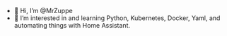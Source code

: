 - 👋 Hi, I’m @MrZuppe
- 👀 I’m interested in and learning Python, Kubernetes, Docker, Yaml, and automating things with Home Assistant.

<!---
MrZuppe/MrZuppe is a ✨ special ✨ repository because its `README.md` (this file) appears on your GitHub profile.
You can click the Preview link to take a look at your changes.
--->
